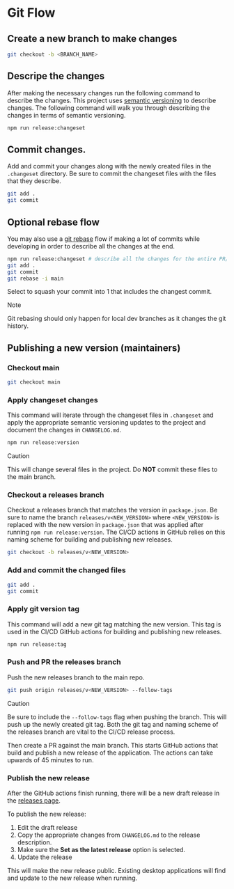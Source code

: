 # Git Flow

## Create a new branch to make changes

```bash
git checkout -b <BRANCH_NAME>
```

## Descripe the changes

After making the necessary changes run the following command to describe the changes.
This project uses [semantic versioning](https://semver.org/) to describe changes.
The following command will walk you through describing the changes in terms of semantic versioning.

```bash
npm run release:changeset
```

## Commit changes.

Add and commit your changes along with the newly created files in the `.changeset` directory.
Be sure to commit the changeset files with the files that they describe.

```bash
git add .
git commit
```

## Optional rebase flow

You may also use a [git rebase](https://www.sitepoint.com/git-interactive-rebase-guide/) flow if making a lot of commits while developing in order to describe all the changes at the end.

```bash
npm run release:changeset # describe all the changes for the entire PR/set of commits
git add .
git commit
git rebase -i main
```

Select to squash your commit into 1 that includes the changest commit.

> [!NOTE]
> Git rebasing should only happen for local dev branches as it changes the git history.

## Publishing a new version (maintainers)

### Checkout main

```bash
git checkout main
```

### Apply changeset changes

This command will iterate through the changeset files in `.changeset` and apply the appropriate semantic versioning updates to the project and document the changes in `CHANGELOG.md`.

```bash
npm run release:version
```

> [!CAUTION]
> This will change several files in the project. Do **NOT** commit these files to the main branch.

### Checkout a releases branch

Checkout a releases branch that matches the version in `package.json`. Be sure to name the branch `releases/v<NEW_VERSION>` where `<NEW_VERSION>` is replaced with the new version in `package.json` that was applied after running `npm run release:version`. The CI/CD actions in GitHub relies on this naming scheme for building and publishing new releases.

```bash
git checkout -b releases/v<NEW_VERSION>
```

### Add and commit the changed files

```bash
git add .
git commit
```

### Apply git version tag

This command will add a new git tag matching the new version. This tag is used in the CI/CD GitHub actions for building and publishing new releases.

```bash
npm run release:tag
```

### Push and PR the releases branch

Push the new releases branch to the main repo.

```bash
git push origin releases/v<NEW_VERSION> --follow-tags
```

> [!CAUTION]
> Be sure to include the `--follow-tags` flag when pushing the branch. This will push up the newly created git tag. Both the git tag and naming scheme of the releases branch are vital to the CI/CD release process.

Then create a PR against the main branch. This starts GitHub actions that build and publish a new release of the application.
The actions can take upwards of 45 minutes to run.

### Publish the new release

After the GitHub actions finish running, there will be a new draft release in the [releases page](https://github.com/gov4git/desktop-application/releases).

To publish the new release:

1. Edit the draft release
2. Copy the appropriate changes from `CHANGELOG.md` to the release description.
3. Make sure the **Set as the latest release** option is selected.
4. Update the release

This will make the new release public. Existing desktop applications will find and update to the new release when running.
